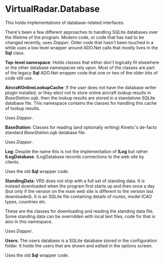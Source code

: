 ﻿# VirtualRadar.Database
This holds implementations of database-related interfaces.

There's been a few different approaches to handling SQLite databases over the lifetime of the program. Modern
code, or code that has had to be changed recently, uses *Dapper*. Older code that hasn't been touched in a
while uses a low level wrapper around ADO.Net calls that mostly lives in the **Sql** class.

**Top-level namespace**: Holds classes that either don't logically fit elsewhere or the other database
namespaces rely upon. Most of the classes are part of the legacy **Sql** ADO.Net wrapper code that one or
two of the older bits of code still use.

**AircraftOnlineLookupCache**: If the user does not have the database writer plugin installed, or they elect
not to store online aircraft lookup results in *BaseStation.sqb*, then the lookup results are stored in a
standalone SQLite database file. This namespace contains the classes for handling this cache of lookup results.

Uses *Dapper*.

**BaseStation**: Classes for reading (and optionally writing) Kinetic's de-facto standard *BaseStation.sqb*
database file.

Uses *Dapper*.

**Log**: Despite the name this is not the implementation of **ILog** but rather **ILogDatabase**. ILogDatabase
records connections to the web site by clients.

Uses the old **Sql** wrapper code.

**StandingData**: VRS does not ship with a full set of standing data. It is instead downloaded when the
program first starts up and then once a day (but only if the version on the main web site is different to
the version last downloaded). It is an SQLite file containing details of routes, model ICAO types, countries
etc.

These are the classes for downloading and reading the standing data file. Some standing data can be overridden
with local text files, code for that is also in this namespace.

Uses *Dapper*.

**Users**: The users database is a SQLite database stored in the configuration folder. It holds the users
that are shown and edited in the options screen.

Uses the old **Sql** wrapper code.
